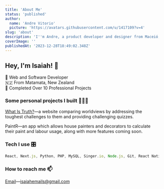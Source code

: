 ```yaml
---
title: 'About Me'
status: 'published'
author:
  name: 'Andre Vitorio'
  picture: 'https://avatars.githubusercontent.com/u/1417109?v=4'
slug: 'about'
description: 'I''m Andre, a product developer and designer from Maceió, Brazil'
coverImage: ''
publishedAt: '2023-12-28T18:49:02.348Z'
---
```


## Hey, I'm Isaiah! 👋

🤖 Web and Software Developer\
🇳🇿 From Matamata, New Zealand\
🌟 Completed Over 10 Professional Projects

### Some personal projects I built 👨🏻‍💻

[What Is Truth?](https://whatistruth.co.nz)—a website comparing worldviews by addressing the toughest challenges to them and providing challenging quizzes.

PaintR—an app which allows house painters and decorators to calculate their paint and labour usage, along with more features coming soon.

### Tech I use 🎛️

```javascript
React, Next.js, Python, PHP, MySQL, Singer.io, Node.js, Git, React Native, Supabase, Framer Motion, Firebase...
```

### How to reach me 📫

[Email](mailto:isaiahemails@gmail.com)—isaiahemails@gmail.com